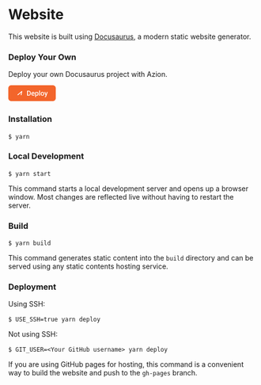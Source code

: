 # Website

This website is built using [Docusaurus](https://docusaurus.io/), a modern static website generator.

###  Deploy Your Own

Deploy your own Docusaurus project with Azion.

[![Deploy Button](/static/button.png)](https://console.azion.com/create/docusaurus/docusaurus-boilerplate-typescript "Deploy with Azion")

### Installation

```
$ yarn
```

### Local Development

```
$ yarn start
```

This command starts a local development server and opens up a browser window. Most changes are reflected live without having to restart the server.

### Build

```
$ yarn build
```

This command generates static content into the `build` directory and can be served using any static contents hosting service.

### Deployment

Using SSH:

```
$ USE_SSH=true yarn deploy
```

Not using SSH:

```
$ GIT_USER=<Your GitHub username> yarn deploy
```

If you are using GitHub pages for hosting, this command is a convenient way to build the website and push to the `gh-pages` branch.
